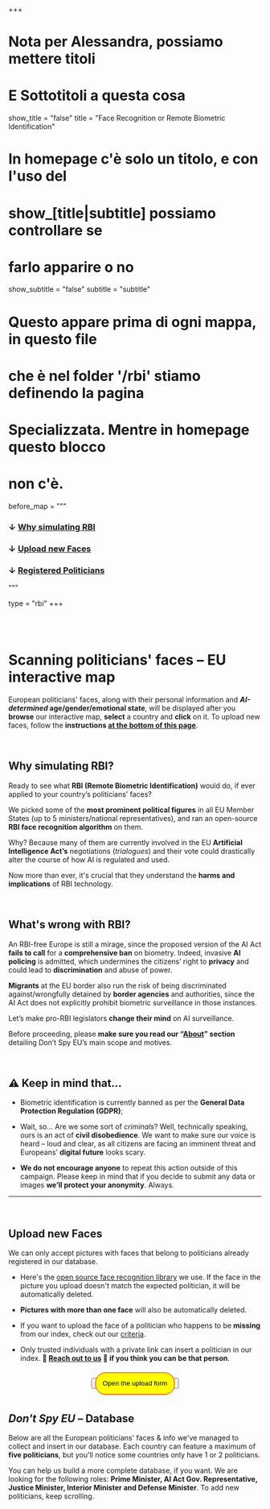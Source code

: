 +++

# Nota per Alessandra, possiamo mettere titoli
# E Sottotitoli a questa cosa
show_title = "false"
title = "Face Recognition or Remote Biometric Identification"

# In homepage c'è solo un titolo, e con l'uso del
# show_[title|subtitle] possiamo controllare se
# farlo apparire o no
show_subtitle = "false"
subtitle = "subtitle"

# Questo appare prima di ogni mappa, in questo file
# che è nel folder '/rbi' stiamo definendo la pagina
# Specializzata. Mentre in homepage questo blocco
# non c'è.
before_map = """
### ↓ [Why simulating RBI](/faces#why-simulating-rbi)
### ↓ [Upload new Faces](/faces#nocoform)
### ↓ [Registered Politicians](/faces#database)
"""

type = "rbi"
+++

<br>
<br>

# Scanning politicians' faces – EU interactive map

European politicians' faces, along with their personal information and **_AI-determined_ age/gender/emotional state**, will be displayed after you **browse** our interactive map, **select** a country and **click** on it. To upload new faces, follow the **instructions [at the bottom of this page](/faces#upload-new-faces)**.

<br>

<section id="why-simulating-rbi">

# Why simulating RBI?

Ready to see what **RBI (Remote Biometric Identification)** would do, if ever applied to your country’s politicians’ faces?

We picked some of the **most prominent political figures** in all EU Member States (up to 5 ministers/national representatives), and ran an open-source **RBI face recognition algorithm** on them.

Why? Because many of them are currently involved in the EU **Artificial Intelligence Act’s** negotiations (_trialogues_) and their vote could drastically alter the course of how AI is regulated and used.

Now more than ever, it's crucial that they understand the **harms and implications** of RBI technology.

<br>

# What's wrong with RBI?

An RBI-free Europe is still a mirage, since the proposed version of the AI Act **fails to call** for a **comprehensive ban** on biometry. Indeed, invasive **AI policing** is admitted, which undermines the citizens’ right to **privacy** and could lead to **discrimination** and abuse of power.

**Migrants** at the EU border also run the risk of being discriminated against/wrongfully detained by **border agencies** and authorities, since the AI Act does not explicitly prohibit biometric surveillance in those instances.

Let’s make pro-RBI legislators **change their mind** on AI surveillance.

Before proceeding, please **make sure you read our “[About](/about)” section** detailing Don’t Spy EU’s main scope and motives.

<br>

# ⚠ Keep in mind that...

* Biometric identification is currently banned as per the **General Data Protection Regulation (GDPR)**;

* Wait, so… Are we some sort of _criminals_? Well, technically speaking, ours is an act of **civil disobedience**. We want to make sure our voice is heard – loud and clear, as all citizens are facing an imminent threat and Europeans’ **digital future** looks scary.

* **We do not encourage anyone** to repeat this action outside of this campaign. Please keep in mind that if you decide to submit any data or images **we’ll protect your anonymity**. Always.

</section>



---

<section id="nocoform">

<br>

# Upload new Faces

We can only accept pictures with faces that belong to politicians already registered in our database.

* Here's the [open source face recognition library](//github.com/ageitgey/face_recognition) we use. If the face in the picture you upload doesn't match the expected politician, it will be automatically deleted.

* **Pictures with more than one face** will also be automatically deleted.

* If you want to upload the face of a politician who happens to be **missing** from our index, check out our [criteria](/blog/five-meaningful-figures/).

* Only trusted individuals with a private link can insert a politician in our index. **🙏 [Reach out to us](/about#contacts) 🙏 if you think you can be that person**.

</section>
<br>

<!-- this block is a button that is replaced with NocoDB -->
<style>
  #clickable {
    color: black;
    background-color: #ffff01;
    padding: 1em;
    border-radius: 20px;
    border: 1px solid red;
    text-decoration-line: none;
  }
  #clickable:hover {
    cursor: pointer;
    border: 3px solid red;
  }
</style>
<div style="text-align:center">
  <button>
    <a id="clickable" onclick="renderNocodb()" >Open the upload form</a>
  </button>
</div>
<div id="upload-form-container"></div>


<br>
<section id="database">

# _Don't Spy EU_ – Database

Below are all the European politicians' faces & info we've managed to collect and insert in our database. Each country can feature a maximum of **five politicians**, but you'll notice some countries only have 1 or 2 politicians.

You can help us build a more complete database, if you want. We are looking for the following roles: **Prime Minister, AI Act Gov. Representative, Justice Minister, Interior Minister and Defense Minister**. To add new politicians, keep scrolling.

</section>

<br>
<br>

<link rel="stylesheet" href="/css/figures.css">
<div class="grid-container" id="figures--list"></div>
<script src="/js/lodash.min.js"></script>
<script src="/js/figures.js"></script>

<script>
  document.addEventListener('DOMContentLoaded', loadPoliticalFigures);

  const starting = _.sample(['Sadness', 'Digusted', 'Angry', 'Fearful'])
  selectButtonByText(starting);
</script>
